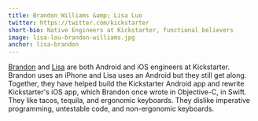 ```yaml
---
title: Brandon Williams &amp; Lisa Luo
twitter: https://twitter.com/kickstarter
short-bio: Native Engineers at Kickstarter, functional believers
image: lisa-lou-brandon-williams.jpg
anchor: lisa-brandon
---
```


<p><a href="”https://twitter.com/mbrandonw”" target="”_blank”">Brandon</a> and <a href="”https://twitter.com/luoser”" target="”_blank”">Lisa</a> are both Android and iOS engineers at Kickstarter. Brandon uses an iPhone and Lisa uses an Android but they still get along. Together, they have helped build the Kickstarter Android app and rewrite Kickstarter&#39;s iOS app, which Brandon once wrote in Objective-C, in Swift. They like tacos, tequila, and ergonomic keyboards. They dislike imperative programming, untestable code, and non-ergonomic keyboards.</p>
